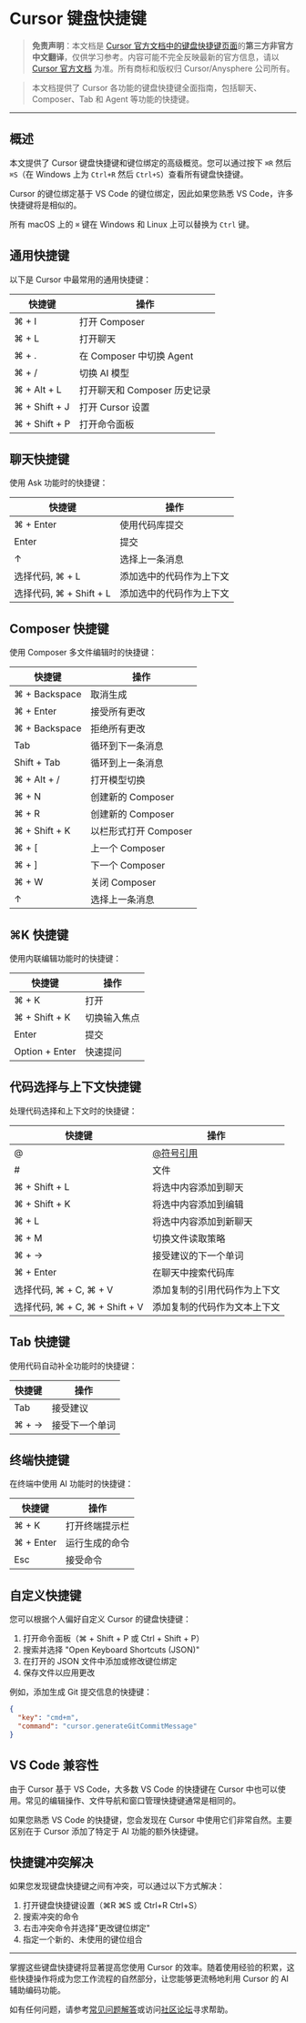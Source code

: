 # Cursor 键盘快捷键

> **免责声明**：本文档是 [Cursor 官方文档中的键盘快捷键页面](https://docs.cursor.com/kbd)的**第三方非官方中文翻译**，仅供学习参考。内容可能不完全反映最新的官方信息，请以 [Cursor 官方文档](https://docs.cursor.com) 为准。所有商标和版权归 Cursor/Anysphere 公司所有。

> 本文档提供了 Cursor 各功能的键盘快捷键全面指南，包括聊天、Composer、Tab 和 Agent 等功能的快捷键。

---

## 概述

本文提供了 Cursor 键盘快捷键和键位绑定的高级概览。您可以通过按下 `⌘R` 然后 `⌘S`（在 Windows 上为 `Ctrl+R` 然后 `Ctrl+S`）查看所有键盘快捷键。

Cursor 的键位绑定基于 VS Code 的键位绑定，因此如果您熟悉 VS Code，许多快捷键将是相似的。

所有 macOS 上的 `⌘` 键在 Windows 和 Linux 上可以替换为 `Ctrl` 键。

## 通用快捷键

以下是 Cursor 中最常用的通用快捷键：

| 快捷键 | 操作 |
| --- | --- |
| ⌘ + I | 打开 Composer |
| ⌘ + L | 打开聊天 |
| ⌘ + . | 在 Composer 中切换 Agent |
| ⌘ + / | 切换 AI 模型 |
| ⌘ + Alt + L | 打开聊天和 Composer 历史记录 |
| ⌘ + Shift + J | 打开 Cursor 设置 |
| ⌘ + Shift + P | 打开命令面板 |

## 聊天快捷键

使用 Ask 功能时的快捷键：

| 快捷键 | 操作 |
| --- | --- |
| ⌘ + Enter | 使用代码库提交 |
| Enter | 提交 |
| ↑ | 选择上一条消息 |
| 选择代码, ⌘ + L | 添加选中的代码作为上下文 |
| 选择代码, ⌘ + Shift + L | 添加选中的代码作为上下文 |

## Composer 快捷键

使用 Composer 多文件编辑时的快捷键：

| 快捷键 | 操作 |
| --- | --- |
| ⌘ + Backspace | 取消生成 |
| ⌘ + Enter | 接受所有更改 |
| ⌘ + Backspace | 拒绝所有更改 |
| Tab | 循环到下一条消息 |
| Shift + Tab | 循环到上一条消息 |
| ⌘ + Alt + / | 打开模型切换 |
| ⌘ + N | 创建新的 Composer |
| ⌘ + R | 创建新的 Composer |
| ⌘ + Shift + K | 以栏形式打开 Composer |
| ⌘ + \[ | 上一个 Composer |
| ⌘ + \] | 下一个 Composer |
| ⌘ + W | 关闭 Composer |
| ↑ | 选择上一条消息 |

## ⌘K 快捷键

使用内联编辑功能时的快捷键：

| 快捷键 | 操作 |
| --- | --- |
| ⌘ + K | 打开 |
| ⌘ + Shift + K | 切换输入焦点 |
| Enter | 提交 |
| Option + Enter | 快速提问 |

## 代码选择与上下文快捷键

处理代码选择和上下文时的快捷键：

| 快捷键 | 操作 |
| --- | --- |
| @ | [@符号引用](/context/@-symbols) |
| # | 文件 |
| ⌘ + Shift + L | 将选中内容添加到聊天 |
| ⌘ + Shift + K | 将选中内容添加到编辑 |
| ⌘ + L | 将选中内容添加到新聊天 |
| ⌘ + M | 切换文件读取策略 |
| ⌘ + → | 接受建议的下一个单词 |
| ⌘ + Enter | 在聊天中搜索代码库 |
| 选择代码, ⌘ + C, ⌘ + V | 添加复制的引用代码作为上下文 |
| 选择代码, ⌘ + C, ⌘ + Shift + V | 添加复制的代码作为文本上下文 |

## Tab 快捷键

使用代码自动补全功能时的快捷键：

| 快捷键 | 操作 |
| --- | --- |
| Tab | 接受建议 |
| ⌘ + → | 接受下一个单词 |

## 终端快捷键

在终端中使用 AI 功能时的快捷键：

| 快捷键 | 操作 |
| --- | --- |
| ⌘ + K | 打开终端提示栏 |
| ⌘ + Enter | 运行生成的命令 |
| Esc | 接受命令 |

## 自定义快捷键

您可以根据个人偏好自定义 Cursor 的键盘快捷键：

1. 打开命令面板（⌘ + Shift + P 或 Ctrl + Shift + P）
2. 搜索并选择 "Open Keyboard Shortcuts (JSON)"
3. 在打开的 JSON 文件中添加或修改键位绑定
4. 保存文件以应用更改

例如，添加生成 Git 提交信息的快捷键：

```json
{
  "key": "cmd+m",
  "command": "cursor.generateGitCommitMessage"
}
```

## VS Code 兼容性

由于 Cursor 基于 VS Code，大多数 VS Code 的快捷键在 Cursor 中也可以使用。常见的编辑操作、文件导航和窗口管理快捷键通常是相同的。

如果您熟悉 VS Code 的快捷键，您会发现在 Cursor 中使用它们非常自然。主要区别在于 Cursor 添加了特定于 AI 功能的额外快捷键。

## 快捷键冲突解决

如果您发现键盘快捷键之间有冲突，可以通过以下方式解决：

1. 打开键盘快捷键设置（⌘R ⌘S 或 Ctrl+R Ctrl+S）
2. 搜索冲突的命令
3. 右击冲突命令并选择"更改键位绑定"
4. 指定一个新的、未使用的键位组合

---

掌握这些键盘快捷键将显著提高您使用 Cursor 的效率。随着使用经验的积累，这些快捷操作将成为您工作流程的自然部分，让您能够更流畅地利用 Cursor 的 AI 辅助编码功能。

如有任何问题，请参考[常见问题解答](/cursor-faq)或访问[社区论坛](https://forum.cursor.com)寻求帮助。 
